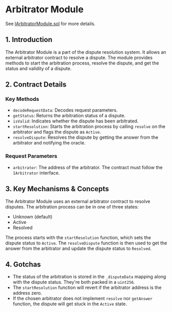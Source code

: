 # Arbitrator Module

See [IArbitratorModule.sol](/solidity/interfaces/modules/resolution/IArbitratorModule.sol/interface.IArbitratorModule.md) for more details.

## 1. Introduction

The Arbitrator Module is a part of the dispute resolution system. It allows an external arbitrator contract to resolve a dispute. The module provides methods to start the arbitration process, resolve the dispute, and get the status and validity of a dispute.

## 2. Contract Details

### Key Methods

- `decodeRequestData`: Decodes request parameters.
- `getStatus`: Returns the arbitration status of a dispute.
- `isValid`: Indicates whether the dispute has been arbitrated.
- `startResolution`: Starts the arbitration process by calling `resolve` on the arbitrator and flags the dispute as `Active`.
- `resolveDispute`: Resolves the dispute by getting the answer from the arbitrator and notifying the oracle.

### Request Parameters

- `arbitrator`: The address of the arbitrator. The contract must follow the `IArbitrator` interface.

## 3. Key Mechanisms & Concepts

The Arbitrator Module uses an external arbitrator contract to resolve disputes. The arbitration process can be in one of three states:
- Unknown (default)
- Active
- Resolved

The process starts with the `startResolution` function, which sets the dispute status to `Active`. The `resolveDispute` function is then used to get the answer from the arbitrator and update the dispute status to `Resolved`.

## 4. Gotchas

- The status of the arbitration is stored in the `_disputeData` mapping along with the dispute status. They're both packed in a `uint256`.
- The `startResolution` function will revert if the arbitrator address is the address zero.
- If the chosen arbitrator does not implement `resolve` nor `getAnswer` function, the dispute will get stuck in the `Active` state.
